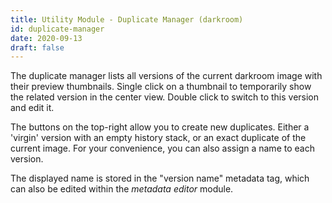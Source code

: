 ```yaml
---
title: Utility Module - Duplicate Manager (darkroom)
id: duplicate-manager
date: 2020-09-13
draft: false
---
```


The duplicate manager lists all versions of the current darkroom image with their preview thumbnails. Single click on a thumbnail to temporarily show the related version in the center view. Double click to switch to this version and edit it. 

The buttons on the top-right allow you to create new duplicates. Either a 'virgin' version with an empty history stack, or an exact duplicate of the current image. For your convenience, you can also assign a name to each version.

The displayed name is stored in the "version name" metadata tag, which can also be edited within the _metadata editor_ module.